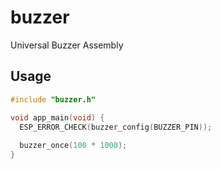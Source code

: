 # buzzer
Universal Buzzer Assembly

## Usage
```c
#include "buzzer.h"

void app_main(void) {
  ESP_ERROR_CHECK(buzzer_config(BUZZER_PIN));
  
  buzzer_once(100 * 1000);
}
```